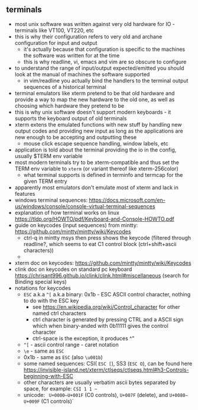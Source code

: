 ## terminals

* most unix software was written against very old hardware for IO - terminals like VT100, VT220, etc
* this is why their configuration refers to very old and archane configuration for input and output
    * it's actually because that configuration is specific to the machines the software was written for at the time
    * this is why readline, vi, emacs and vim are so obscure to configure
* to understand the range of input/output expected/emitted you should look at the manual of machines the software supported
    * in vim/readline you actually bind the handlers to the terminal output sequences of a historical terminal
* terminal emulators like xterm pretend to be that old hardware and provide a way to map the new hardware to the old one, as well as choosing which hardware they pretend to be
* this is why unix software doesn't support modern keyboards - it supports the keyboard output of old terminals
* xterm extens the emulated functions with new stuff by handling new output codes and providing new input as long as the applications are new enough to be accepting and outputting these
    * mouse click escape sequence handling, window labels, etc
* application is told about the terminal providing the io in the config, usually $TERM env variable
* most modern terminals try to be xterm-compatible and thus set the TERM env variable to `xterm` (or variant thereof like xterm-256color)
    * what terminal supports is defined in terminfo and termcap for the given TERM entry
* apparently most emulators don't emulate most of xterm and lack in features
* windows terminal sequences: https://docs.microsoft.com/en-us/windows/console/console-virtual-terminal-sequences
* explanation of how terminal works on linux <https://tldp.org/HOWTO/pdf/Keyboard-and-Console-HOWTO.pdf>
* guide on keycodes (input sequences) from mintty: <https://github.com/mintty/mintty/wiki/Keycodes>
    * ctrl-q in mintty msys then press shows the keycode (filtered through readline?, which seems to eat C1 control block (ctrl+shift+ascii characters))
    * 
* xterm doc on keycodes: <https://github.com/mintty/mintty/wiki/Keycodes>
* clink doc on keycodes on standard pc keyboard <https://chrisant996.github.io/clink/clink.html#miscellaneous> (search for Binding special keys)
* notations for keycodes
    * `ESC` a.k.a `^[` a.k.a binary: 0x1b - ESC ASCII control character, nothing to do with the ESC key
        * see <https://en.wikipedia.org/wiki/Control_character> for other named ctrl characters
        * ctrl character is generated by pressing CTRL and a ASCII sign which when binary-anded with 0b11111 gives the control character
        * ctrl-space is the exception, it produces ^"
    * `^[` - ascii control range - caret notation
    * `\e` - same as `ESC`
    * 0x1b - same as `ESC` (also `\u001b`)
    * some named sequences: CSI( `ESC [`), SS3 (`ESC O`), can be found here <https://invisible-island.net/xterm/ctlseqs/ctlseqs.html#h3-Controls-beginning-with-ESC>
    * other characters are usually verbatim ascii bytes separated by space, for example: `CSI 1 1 ~`
    * unicode: ` U+0000—U+001F` (C0 controls), `U+007F` (delete), and `U+0080—U+009F` (C1 controls)`


